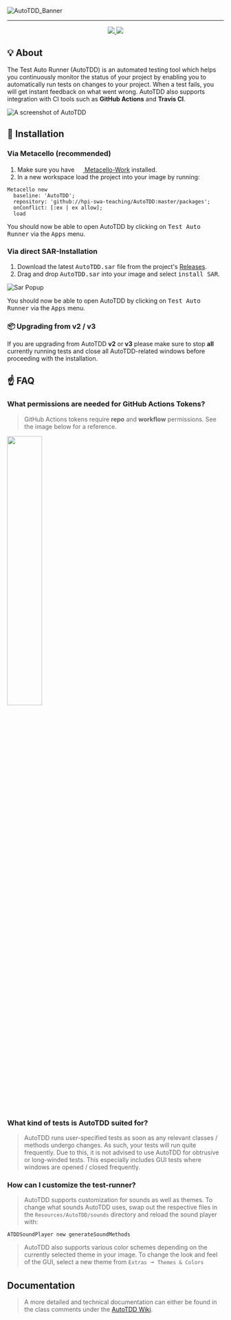 ![AutoTDD_Banner](https://user-images.githubusercontent.com/58258541/126001012-dac234d9-e242-4ac0-86d1-0b227f237321.png)

---

<p align="center">
  <a href="https://github.com/hpi-swa-teaching/AutoTDD/actions">
    <img src="https://github.com/hpi-swa-teaching/AutoTDD/workflows/CI/badge.svg?branch=dev" />
  </a>
  <a href="https://coveralls.io/github/hpi-swa-teaching/AutoTDD?branch=dev">
    <img src="https://coveralls.io/repos/github/hpi-swa-teaching/AutoTDD/badge.svg?branch=dev" />
  </a>
</p>

## 💡 About

The Test Auto Runner (AutoTDD) is an automated testing tool which helps you continuously monitor the status of your project by enabling you to automatically run tests on changes to your project. When a test fails, you will get instant feedback on what went wrong. AutoTDD also supports integration with CI tools such as **GitHub Actions** and **Travis CI**.

![A screenshot of AutoTDD](https://user-images.githubusercontent.com/38653851/126059400-d8b96865-1f08-4f6b-81e6-f919c3055424.png)

## 💾 Installation

### Via Metacello  (recommended)

1. Make sure you have [<img src="https://squeak.de/static/img/favicon.png" width="16" height="16"> Metacello-Work](https://github.com/Metacello/metacello) installed.
2. In a new workspace load the project into your image by running:

```smalltalk
Metacello new
  baseline: 'AutoTDD';
  repository: 'github://hpi-swa-teaching/AutoTDD:master/packages';
  onConflict: [:ex | ex allow];
  load
```

You should now be able to open AutoTDD by clicking on <kbd>Test Auto Runner</kbd> via the <kbd>Apps</kbd> menu.

### Via direct SAR-Installation

1. Download the latest <kbd>AutoTDD.sar</kbd> file from the project's [Releases](https://github.com/hpi-swa-teaching/AutoTDD/releases).
2. Drag and drop <kbd>AutoTDD.sar</kbd> into your image and select <kbd>install SAR</kbd>.

![Sar Popup](https://user-images.githubusercontent.com/38653851/126059197-f00de748-cbf6-466a-910d-bd5f8a4831bd.png)

You should now be able to open AutoTDD by clicking on <kbd>Test Auto Runner</kbd> via the <kbd>Apps</kbd> menu.

### 📦 Upgrading from v2 / v3

If you are upgrading from AutoTDD **v2** or **v3** please make sure to stop **all** currently running tests and close all AutoTDD-related windows before proceeding with the installation.

## ☝️ FAQ

### What permissions are needed for GitHub Actions Tokens?

> GitHub Actions tokens require **repo** and **workflow** permissions. See the image below for a reference.

<img src="https://user-images.githubusercontent.com/38653851/126034965-364d8e97-7de5-47a1-a42c-4ee5a62f73f1.png" width="40%">

### What kind of tests is AutoTDD suited for?

> AutoTDD runs user-specified tests as soon as any relevant classes / methods undergo changes. As such, your tests will run quite frequently. Due to this, it is not advised to use AutoTDD for obtrusive or long-winded tests. This especially includes GUI tests where windows are opened / closed frequently. 

### How can I customize the test-runner?

> AutoTDD supports customization for sounds as well as themes. To change what sounds AutoTDD uses, swap out the respective files in the `Resources/AutoTDD/sounds` directory and reload the sound player with:

```smalltalk
ATDDSoundPlayer new generateSoundMethods
```

> AutoTDD also supports various color schemes depending on the currently selected theme in your image. To change the look and feel of the GUI, select a new theme from `Extras 🠖 Themes & Colors`


## Documentation

> A more detailed and technical documentation can either be found in the class comments under the [AutoTDD Wiki](https://github.com/hpi-swa-teaching/AutoTDD/wiki).
